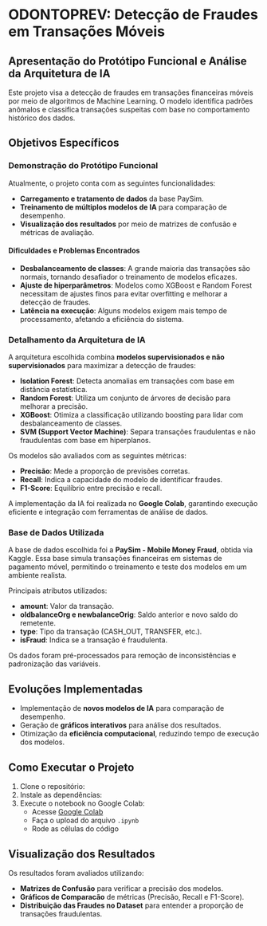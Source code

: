 # ODONTOPREV: Detecção de Fraudes em Transações Móveis

## Apresentação do Protótipo Funcional e Análise da Arquitetura de IA

Este projeto visa a detecção de fraudes em transações financeiras móveis por meio de algoritmos de Machine Learning. O modelo identifica padrões anômalos e classifica transações suspeitas com base no comportamento histórico dos dados.

## Objetivos Específicos

### Demonstração do Protótipo Funcional

Atualmente, o projeto conta com as seguintes funcionalidades:

- **Carregamento e tratamento de dados** da base PaySim.
- **Treinamento de múltiplos modelos de IA** para comparação de desempenho.
- **Visualização dos resultados** por meio de matrizes de confusão e métricas de avaliação.

####  Dificuldades e Problemas Encontrados

- **Desbalanceamento de classes**: A grande maioria das transações são normais, tornando desafiador o treinamento de modelos eficazes.
- **Ajuste de hiperparâmetros**: Modelos como XGBoost e Random Forest necessitam de ajustes finos para evitar overfitting e melhorar a detecção de fraudes.
- **Latência na execução**: Alguns modelos exigem mais tempo de processamento, afetando a eficiência do sistema.

### Detalhamento da Arquitetura de IA

A arquitetura escolhida combina **modelos supervisionados e não supervisionados** para maximizar a detecção de fraudes:

- **Isolation Forest**: Detecta anomalias em transações com base em distância estatística.
- **Random Forest**: Utiliza um conjunto de árvores de decisão para melhorar a precisão.
- **XGBoost**: Otimiza a classificação utilizando boosting para lidar com desbalanceamento de classes.
- **SVM (Support Vector Machine)**: Separa transações fraudulentas e não fraudulentas com base em hiperplanos.

Os modelos são avaliados com as seguintes métricas:

- **Precisão**: Mede a proporção de previsões corretas.
- **Recall**: Indica a capacidade do modelo de identificar fraudes.
- **F1-Score**: Equilíbrio entre precisão e recall.

A implementação da IA foi realizada no **Google Colab**, garantindo execução eficiente e integração com ferramentas de análise de dados.

### Base de Dados Utilizada

A base de dados escolhida foi a **PaySim - Mobile Money Fraud**, obtida via Kaggle. Essa base simula transações financeiras em sistemas de pagamento móvel, permitindo o treinamento e teste dos modelos em um ambiente realista.

Principais atributos utilizados:

- **amount**: Valor da transação.
- **oldbalanceOrg e newbalanceOrig**: Saldo anterior e novo saldo do remetente.
- **type**: Tipo da transação (CASH\_OUT, TRANSFER, etc.).
- **isFraud**: Indica se a transação é fraudulenta.

Os dados foram pré-processados para remoção de inconsistências e padronização das variáveis.

## Evoluções Implementadas

- Implementação de **novos modelos de IA** para comparação de desempenho.
- Geração de **gráficos interativos** para análise dos resultados.
- Otimização da **eficiência computacional**, reduzindo tempo de execução dos modelos.

## Como Executar o Projeto

1. Clone o repositório:
2. Instale as dependências:
3. Execute o notebook no Google Colab:
   - Acesse [Google Colab](https://colab.research.google.com/)
   - Faça o upload do arquivo `.ipynb`
   - Rode as células do código

## Visualização dos Resultados

Os resultados foram avaliados utilizando:

- **Matrizes de Confusão** para verificar a precisão dos modelos.
- **Gráficos de Comparacão** de métricas (Precisão, Recall e F1-Score).
- **Distribuição das Fraudes no Dataset** para entender a proporção de transações fraudulentas.

